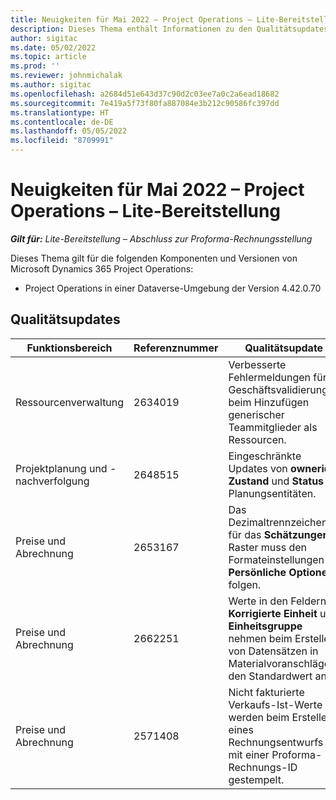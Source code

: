 ```yaml
---
title: Neuigkeiten für Mai 2022 – Project Operations – Lite-Bereitstellung
description: Dieses Thema enthält Informationen zu den Qualitätsupdates, die in der Version vom Mai 2022 der Microsoft Dynamics 365 Project Operations Lite-Bereitstellung verfügbar sind.
author: sigitac
ms.date: 05/02/2022
ms.topic: article
ms.prod: ''
ms.reviewer: johnmichalak
ms.author: sigitac
ms.openlocfilehash: a2684d51e643d37c90d2c03ee7a0c2a6ead18682
ms.sourcegitcommit: 7e419a5f73f80fa887084e3b212c90586fc397dd
ms.translationtype: HT
ms.contentlocale: de-DE
ms.lasthandoff: 05/05/2022
ms.locfileid: "8709991"
---
```

# <a name="whats-new-may-2022---project-operations-lite-deployment"></a>Neuigkeiten für Mai 2022 – Project Operations – Lite-Bereitstellung

_**Gilt für:** Lite-Bereitstellung – Abschluss zur Proforma-Rechnungsstellung_

Dieses Thema gilt für die folgenden Komponenten und Versionen von Microsoft Dynamics 365 Project Operations:

- Project Operations in einer Dataverse-Umgebung der Version 4.42.0.70

## <a name="quality-updates"></a>Qualitätsupdates

| Funktionsbereich | Referenznummer | Qualitätsupdate |
| --- | --- | --- |
| Ressourcenverwaltung | 2634019 | Verbesserte Fehlermeldungen für Geschäftsvalidierungen beim Hinzufügen generischer Teammitglieder als Ressourcen. |
| Projektplanung und -nachverfolgung | 2648515 | Eingeschränkte Updates von **ownerid**, **Zustand** und **Status** in Planungsentitäten. |
| Preise und Abrechnung | 2653167 | Das Dezimaltrennzeichen für das **Schätzungen**-Raster muss den Formateinstellungen in **Persönliche Optionen** folgen. |
| Preise und Abrechnung| 2662251 | Werte in den Feldern **Korrigierte Einheit** und **Einheitsgruppe** nehmen beim Erstellen von Datensätzen in Materialvoranschlägen den Standardwert an. |
| Preise und Abrechnung| 2571408 | Nicht fakturierte Verkaufs-Ist-Werte werden beim Erstellen eines Rechnungsentwurfs mit einer Proforma-Rechnungs-ID gestempelt. |

